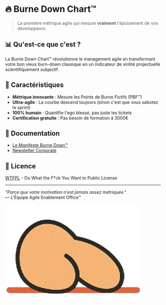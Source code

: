 # 🔥 Burne Down Chart™

> La première métrique agile qui mesure **vraiment** l'épuisement de vos développeurs.

## 📊 Qu'est-ce que c'est ?

La Burne Down Chart™ révolutionne le management agile en transformant votre bon vieux burn-down classique en un indicateur de virilité projectuelle scientifiquement subjectif.

## 🎯 Caractéristiques

- **Métrique innovante** : Mesure les Points de Burne Fictifs (PBF™)
- **Ultra-agile** : La courbe descend toujours (sinon c'est que vous sabotez le sprint)
- **100% humain** : Quantifie l'ego blessé, pas juste les tickets
- **Certification gratuite** : Pas besoin de formation à 3000€

## 📜 Documentation

- [Le Manifeste Burne Down™](manifesto/index.html)
- [Newsletter Corporate](newsletter/index.html)

## 📄 Licence

[WTFPL](LICENCE) - Do What the F*ck You Want to Public License

---

*"Parce que votre motivation n'est jamais assez métriquée."*  
— L'Équipe Agile Enablement Office™

![Burne Down Chart™](assets/favicon.png)
